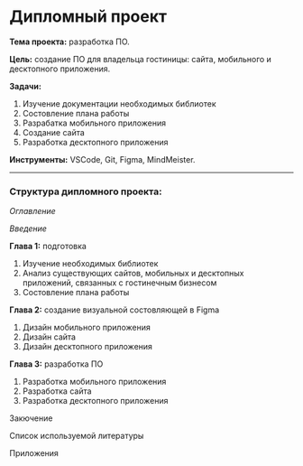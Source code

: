 # Дипломный проект

**Тема проекта:** разработка ПО.

**Цель:** создание ПО для владельца гостиницы: сайта, мобильного и десктопного приложения.

**Задачи:** 
1. Изучение документации необходимых библиотек
2. Состовление плана работы
3. Разрабатка мобильного приложения
4. Создание сайта
5. Разработка десктопного приложения

**Инструменты:** VSCode, Git, Figma, MindMeister.

---

### Структура дипломного проекта:

_Оглавление_

_Введение_

**Глава 1:** подготовка
1. Изучение необходимых библиотек
2. Анализ существующих сайтов, мобильных и десктопных приложений, связанных с гостинечным бизнесом
3. Состовление плана работы

**Глава 2:** создание визуальной состовляющей в Figma
1. Дизайн мобильного приложения
2. Дизайн сайта
3. Дизайн десктопного приложения

**Глава 3:** разработка ПО
1. Разработка мобильного приложения
2. Разработка сайта
3. Разработка десктопного приложения

Закючение

Список используемой литературы

Приложения